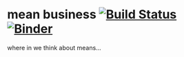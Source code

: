 # mean business [![Build Status](https://travis-ci.org/fperez/testing.svg?branch=master)](https://travis-ci.org/fperez/testing) [![Binder](https://mybinder.org/badge.svg)](https://mybinder.org/v2/gh/fperez/testing/master?filepath=MeanDemo.ipynb)


where in we think about means...
